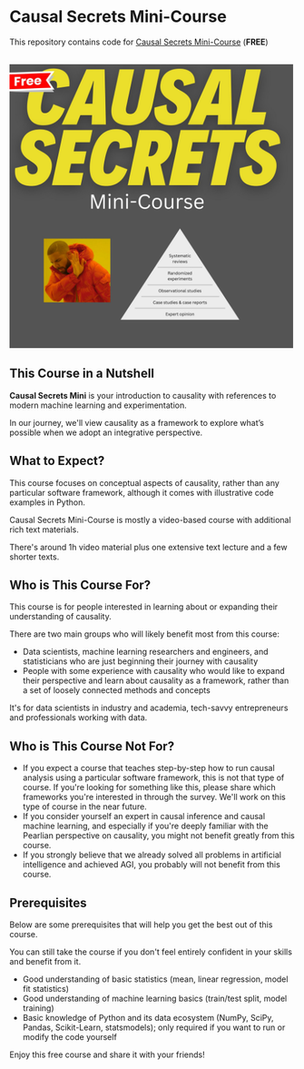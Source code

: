 # Causal Secrets Mini-Course

This repository contains code for [Causal Secrets Mini-Course](https://learning.causalpython.io/courses/causal-secrets-mini) (**FREE**)

<br>
<a href="https://learning.causalpython.io/courses/causal-secrets-mini">
    <img src="img/causal-secrets-2024-12-COVER%20(1920%20x%201920%20px).jpg" 
         width="500"
         alt="Causal Secrets Course Cover">
</a>

## This Course in a Nutshell

**Causal Secrets Mini** is your introduction to causality with references to modern machine learning and experimentation.

In our journey, we'll view causality as a framework to explore what’s possible when we adopt an integrative perspective.


## What to Expect?

This course focuses on conceptual aspects of causality, rather than any particular software framework, although it comes with illustrative code examples in Python.

Causal Secrets Mini-Course is mostly a video-based course with additional rich text materials.

There's around 1h video material plus one extensive text lecture and a few shorter texts.


## Who is This Course For?

This course is for people interested in learning about or expanding their understanding of causality.

There are two main groups who will likely benefit most from this course:

- Data scientists, machine learning researchers and engineers, and statisticians who are just beginning their journey with causality
- People with some experience with causality who would like to expand their perspective and learn about causality as a framework, rather than a set of loosely connected methods and concepts

It's for data scientists in industry and academia, tech-savvy entrepreneurs and professionals working with data.


## Who is This Course Not For?

- If you expect a course that teaches step-by-step how to run causal analysis using a particular software framework, this is not that type of course. If you're looking for something like this, please share which frameworks you're interested in through the survey. We'll work on this type of course in the near future.
- If you consider yourself an expert in causal inference and causal machine learning, and especially if you're deeply familiar with the Pearlian perspective on causality, you might not benefit greatly from this course.
- If you strongly believe that we already solved all problems in artificial intelligence and achieved AGI, you probably will not benefit from this course.


## Prerequisites

Below are some prerequisites that will help you get the best out of this course. 

You can still take the course if you don't feel entirely confident in your skills and benefit from it.

- Good understanding of basic statistics (mean, linear regression, model fit statistics)
- Good understanding of machine learning basics (train/test split, model training)
- Basic knowledge of Python and its data ecosystem (NumPy, SciPy, Pandas, Scikit-Learn, statsmodels); only required if you want to run or modify the code yourself

   

Enjoy this free course and share it with your friends!